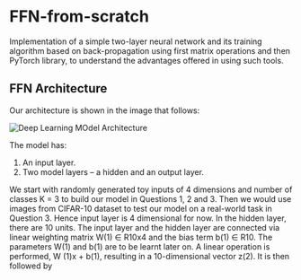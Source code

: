 # FFN-from-scratch
Implementation of a simple two-layer neural network and its training algorithm based on back-propagation using first matrix operations and then PyTorch library, to understand the advantages offered in using such tools.

## FFN Architecture



Our architecture is shown in the image that follows:

![Deep Learning MOdel Architecture](<img src="https://github.com/Fraquia/FFN-from-scratch/blob/main/architecture.png" width="200" height="400">)


The model has:
1. An input layer. 
2. Two model layers – a hidden and an output layer. 

We start with randomly generated toy inputs of 4 dimensions and number of classes K = 3 to build our model in Questions 1, 2 and 3. Then we would use images from CIFAR-10 dataset to test our model on a real-world task in Question 3. Hence input layer is 4 dimensional for now. In the hidden layer, there are 10 units. The input layer and the hidden layer are connected via linear weighting matrix W(1) ∈ R10x4 and the bias term b(1) ∈ R10. The parameters W(1) and b(1) are to be learnt later on. A linear operation is performed, W (1)x + b(1), resulting in a 10-dimensional vector z(2). It is then followed by

